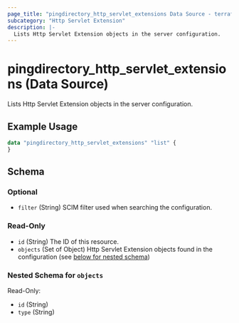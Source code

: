 ```yaml
---
page_title: "pingdirectory_http_servlet_extensions Data Source - terraform-provider-pingdirectory"
subcategory: "Http Servlet Extension"
description: |-
  Lists Http Servlet Extension objects in the server configuration.
---
```


# pingdirectory_http_servlet_extensions (Data Source)

Lists Http Servlet Extension objects in the server configuration.

## Example Usage

```terraform
data "pingdirectory_http_servlet_extensions" "list" {
}
```

<!-- schema generated by tfplugindocs -->
## Schema

### Optional

- `filter` (String) SCIM filter used when searching the configuration.

### Read-Only

- `id` (String) The ID of this resource.
- `objects` (Set of Object) Http Servlet Extension objects found in the configuration (see [below for nested schema](#nestedatt--objects))

<a id="nestedatt--objects"></a>
### Nested Schema for `objects`

Read-Only:

- `id` (String)
- `type` (String)

